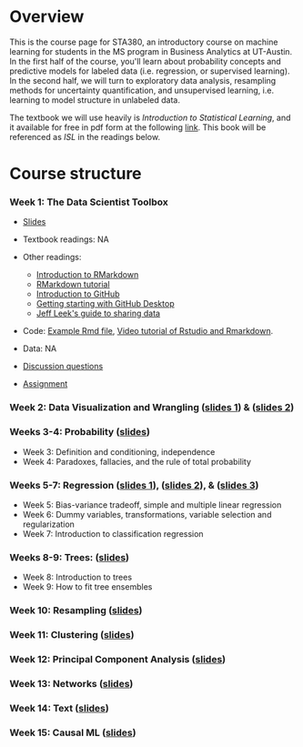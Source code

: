 # Overview

This is the course page for STA380, an introductory course on machine learning for students in the MS program in Business Analytics at UT-Austin. In the first half of the course, you'll learn about probability concepts and predictive models for labeled data (i.e. regression, or supervised learning). In the second half, we will turn to exploratory data analysis, resampling methods for uncertainty quantification, and unsupervised learning, i.e. learning to model structure in unlabeled data.

The textbook we will use heavily is *Introduction to Statistical Learning*, and it available for free in pdf form at the following [link](https://trevorhastie.github.io/ISLR/ISLR%20Seventh%20Printing.pdf).  This book will be referenced as *ISL* in the readings below.

# Course structure

### Week 1: The Data Scientist Toolbox 

- [Slides](slides/week1.pdf)
- Textbook readings: NA 
- Other readings:
	- [Introduction to RMarkdown](http://rmarkdown.rstudio.com)  
	- [RMarkdown tutorial](https://rmarkdown.rstudio.com/lesson-1.html)  
	- [Introduction to GitHub](https://guides.github.com/activities/hello-world/)   
	- [Getting starting with GitHub Desktop](https://help.github.com/en/desktop/getting-started-with-github-desktop)  
	- [Jeff Leek's guide to sharing data](https://github.com/jtleek/datasharing)     

- Code: [Example Rmd file](code/example.Rmd), [Video tutorial of Rstudio and Rmarkdown](https://d2y36twrtb17ty.cloudfront.net/sessions/482c3219-8866-4a4c-bd99-af31010d035d/ace8beaa-c5f7-4211-b937-af31010d036d-20d525bd-49f7-410d-8e9d-af3101105ec5.mp4?invocationId=c08536fe-404e-ed11-a9ef-0a8e213f0382).
- Data: NA       
- [Discussion questions](discussions/week1.md)
- [Assignment](assignments/week1.md)

### Week 2: Data Visualization and Wrangling ([slides 1](slides/datavis.pdf)) & ([slides 2](slides/wrangling.pdf))


### Weeks 3-4: Probability ([slides](slides/PRL-probability.pdf))

- Week 3: Definition and conditioning, independence
- Week 4: Paradoxes, fallacies, and the rule of total probability


### Weeks 5-7: Regression ([slides 1](slides/Sec1_Intro.pdf)), ([slides 2](slides/Sec2_Regression.pdf)), & ([slides 3](slides/naive_bayes_text.pdf))

- Week 5: Bias-variance tradeoff, simple and multiple linear regression
- Week 6: Dummy variables, transformations, variable selection and regularization
- Week 7: Introduction to classification regression


### Weeks  8-9: Trees: ([slides](slides/Sec4_Trees.pdf))

- Week 8: Introduction to trees
- Week 9: How to fit tree ensembles


### Week 10: Resampling ([slides](slides/bootstrap_STA380.pdf))


### Week 11: Clustering ([slides](slides/05-clustering.pdf))


### Week 12: Principal Component Analysis ([slides](slides/06-PCA.pdf))


### Week 13: Networks ([slides](slides/Networks.pdf))


### Week 14: Text ([slides](slides/text_intro.pdf))


### Week 15: Causal ML ([slides](slides/causalML.pdf))

